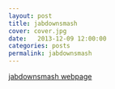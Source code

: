 ```yaml
---
layout: post
title: jabdownsmash
cover: cover.jpg
date:   2013-12-09 12:00:00
categories: posts
permalink: jabdownsmash
---
```


[jabdownsmash webpage](https://jabdownsmash.com)